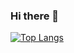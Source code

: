 ### Hi there 👋

[![Top Langs](https://github-readme-stats.vercel.app/api/top-langs/?username=giadaferrario&hide=jupyter%20notebook)](https://github.com/anuraghazra/github-readme-stats)

<!--
**GiadaFerrario/giadaferrario** is a ✨ _special_ ✨ repository because its `README.md` (this file) appears on your GitHub profile.

Here are some ideas to get you started:

- 🔭 I’m currently working on ...
- 🌱 I’m currently learning ...
- 👯 I’m looking to collaborate on ...
- 🤔 I’m looking for help with ...
- 💬 Ask me about ...
- 📫 How to reach me: ...
- 😄 Pronouns: ...
- ⚡ Fun fact: ...


#### I'm Giada and here below you can find my GitHub stats 📊

[![Top Langs](https://github-readme-stats.vercel.app/api/top-langs/?username=giadaferrario&layout=compact)](https://github.com/anuraghazra/github-readme-stats)


-->
